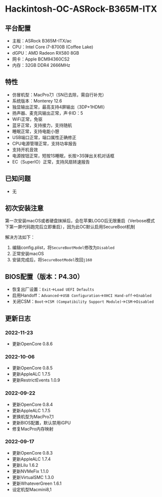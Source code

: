 # Hackintosh-OC-ASRock-B365M-ITX

## 平台配置

* 主板：ASRock B365M-ITX/ac
* CPU：Intel Core i7-8700B (Coffee Lake)
* dGPU：AMD Radeon RX580 8GB
* 网卡：Apple BCM94360CS2
* 内存：32GB DDR4 2666MHz

## 特性

* 仿冒机型：MacPro7,1（SN已去除，需自行补充）
* 系统版本：Monterey 12.6
* 独显输出正常，最高支持4屏输出（3DP+1HDMI）
* 扬声器、麦克风输出正常，声卡ID：5
* WiFi正常，免驱
* 蓝牙正常，支持接力，支持随航
* 睡眠正常，支持电能小憩
* USB端口正常，端口属性正确修正
* CPU电源管理正常，支持功率报告
* 支持开机音效
* 电源按钮正常，短按1S睡眠，长按>3S弹出关机对话框
* EC（SuperIO）正常，支持风扇转速报告

## 已知问题

* 无

## 初次安装注意

第一次安装macOS或者硬盘抹掉后，会在苹果LOGO后无限重启（Verbose模式下第一屏代码跑完后立即重启），因为此OC默认启用SecureBoot机制

解决方法如下：

1. 编辑config.plist，将`SecureBootModel`修改为`Disabled`
2. 正常安装macOS
3. 安装完成后，将`SecureBootModel`改回`j160`

## BIOS配置（版本：P4.30）

* 恢复出厂设置：`Exit`->`Load UEFI Defaults`
* 启用Handoff：`Advanced`->`USB Configuration`->`XHCI Hand-off`->`Enabled`
* 关闭CSM：`Boot`->`CSM (Compatibility Support Module)`->`CSM`->`Disabled`

## 更新日志

### 2022-11-23

* 更新OpenCore 0.8.6

### 2022-10-06

* 更新OpenCore 0.8.5
* 更新AppleALC 1.7.5
* 更新RestrictEvents 1.0.9

### 2022-09-22

* 更新OpenCore 0.8.4
* 更新AppleALC 1.7.5
* 更换机型为MacPro7,1
* 更新BIOS配置，默认禁用iGPU
* 修复MacPro内存映射

### 2022-09-17

* 更新OpenCore 0.8.3
* 更新AppleALC 1.7.4
* 更新Lilu 1.6.2
* 更新NVMeFix 1.1.0
* 更新VirtualSMC 1.3.0
* 更新WhateverGreen 1.6.1
* 设定机型Macmini8,1
